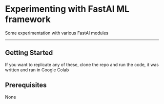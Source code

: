Experimenting with FastAI ML framework
===================


Some experimentation with various FastAI modules

----------


Getting Started
-------------

If you want to replicate any of these, clone the repo and run the code, it was written and ran in Google Colab


Prerequisites
-------------------

None

